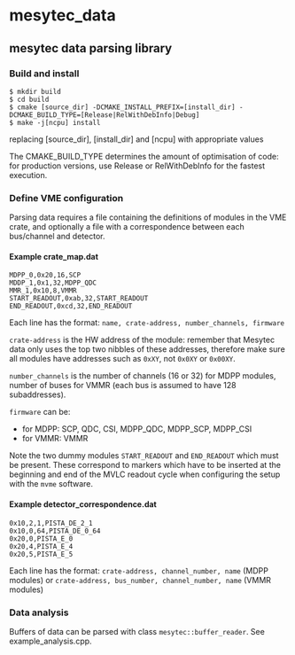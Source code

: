 # mesytec_data
## mesytec data parsing library

### Build and install

~~~~
$ mkdir build
$ cd build
$ cmake [source_dir] -DCMAKE_INSTALL_PREFIX=[install_dir] -DCMAKE_BUILD_TYPE=[Release|RelWithDebInfo|Debug]
$ make -j[ncpu] install
~~~~

replacing [source_dir], [install_dir] and [ncpu] with appropriate values

The CMAKE_BUILD_TYPE determines the amount of optimisation of code: for production versions,
use Release or RelWithDebInfo for the fastest execution.

### Define VME configuration

Parsing data requires a file containing the definitions of modules in the VME crate,
and optionally a file with a correspondence between each bus/channel and detector.

#### Example crate_map.dat

~~~~
MDPP_0,0x20,16,SCP
MDDP_1,0x1,32,MDPP_QDC
MMR_1,0x10,8,VMMR
START_READOUT,0xab,32,START_READOUT
END_READOUT,0xcd,32,END_READOUT
~~~~

Each line has the format: `name, crate-address, number_channels, firmware`

`crate-address` is the HW address of the module: remember that Mesytec data only uses the top two nibbles of these
addresses, therefore make sure all modules have addresses such as `0xXY`, not `0x0XY` or `0x00XY`.

`number_channels` is the number of channels (16 or 32) for MDPP modules, number of buses for VMMR (each bus is assumed to have 128 subaddresses).

`firmware` can be:
   + for MDPP: SCP, QDC, CSI, MDPP_QDC, MDPP_SCP, MDPP_CSI
   + for VMMR: VMMR
   
Note the two dummy modules `START_READOUT` and `END_READOUT` which must be present.
These correspond to markers which have to be inserted at the beginning and end of the MVLC readout cycle
when configuring the setup with the `mvme` software.

#### Example detector_correspondence.dat

~~~~
0x10,2,1,PISTA_DE_2_1
0x10,0,64,PISTA_DE_0_64
0x20,0,PISTA_E_0
0x20,4,PISTA_E_4
0x20,5,PISTA_E_5
~~~~

Each line has the format: `crate-address, channel_number, name` (MDPP modules)
or `crate-address, bus_number, channel_number, name` (VMMR modules) 

### Data analysis

Buffers of data can be parsed with class `mesytec::buffer_reader`. See example_analysis.cpp.
